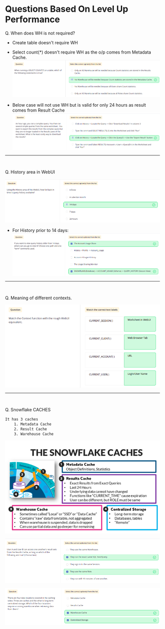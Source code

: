 # Questions Based On Level Up Performance

Q. When does WH is not required?

- Create table doesn't require WH
- Select count(*) doesn't require WH as the o/p comes from Metadata Cache.
![img.png](img.png)
  
- Below case will not use WH but is valid for only 24 hours as result comes from Result Cache
![img_2.png](img_2.png)

---
<br>

Q. History area in WebUI

![img_1.png](img_1.png)

- For History prior to 14 days:
![img_4.png](img_4.png)

---
<br>

Q. Meaning of different contexts.

![img_3.png](img_3.png)

---
<br>

Q. Snowflake CACHES

    It has 3 caches
        1. Metadata Cache
        2. Result Cache
        3. Warehouse Cache

![img_5.png](img_5.png)

![img_6.png](img_6.png)

![img_7.png](img_7.png)


